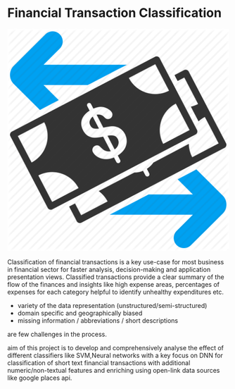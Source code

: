 # Financial Transaction Classification
![alt text](docs/img/txn.jpg "Financial Transaction Classification")

Classification of financial transactions is a key use-case for most business in financial 
sector for faster analysis, decision-making and application presentation views. Classified
transactions provide a clear summary of the flow of the finances and insights like high 
expense areas, percentages of expenses for each category helpful to identify unhealthy
expenditures etc.

* variety of the data representation (unstructured/semi-structured)
* domain specific and geographically biased
* missing information / abbreviations / short descriptions

are few challenges in the process.

aim of this project is to develop and comprehensively analyse the effect of different 
classifiers like SVM,Neural networks with a key focus on DNN for classification of 
short text financial transactions with additional numeric/non-textual features and 
enriching using open-link data sources like google places api.


